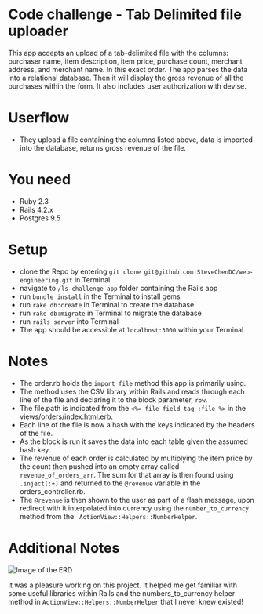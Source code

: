 # Code challenge - Tab Delimited file uploader
This app accepts an upload of a tab-delimited file with the columns: purchaser name, item description, item price, purchase count, merchant address, and merchant name. In this exact order. The app parses the data into a relational database. Then it will display the gross revenue of all the purchases within the form. It also includes user authorization with devise.

# Userflow
- They upload a file containing the columns listed above, data is imported into the database, returns gross revenue of the file.

# You need
- Ruby 2.3
- Rails 4.2.x
- Postgres 9.5

# Setup
- clone the Repo by entering `git clone git@github.com:SteveChenDC/web-engineering.git` in Terminal
- navigate to `/ls-challenge-app` folder containing the Rails app
- run `bundle install` in the Terminal to install gems
- run `rake db:create` in Terminal to create the database
- run `rake db:migrate` in Terminal to migrate the database
- run `rails server` into Terminal
- The app should be accessible at `localhost:3000` within your Terminal

# Notes
- The order.rb holds the `import_file` method this app is primarily using.
- The method uses the CSV library within Rails and reads through each line of the file and declaring it to the block parameter, `row`.
- The file.path is indicated from the `<%= file_field_tag :file %>` in the views/orders/index.html.erb.
- Each line of the file is now a hash with the keys indicated by the headers of the file.
- As the block is run it saves the data into each table given the assumed hash key.
- The revenue of each order is calculated by multiplying the item price by the count then pushed into an empty array called  `revenue_of_orders_arr`. The sum for that array is then found using `.inject(:+)` and returned to the `@revenue` variable in the orders_controller.rb.
- The `@revenue` is then shown to the user as part of a flash message, upon redirect with it interpolated into currency using the `number_to_currency` method from the ` ActionView::Helpers::NumberHelper`.

# Additional Notes
![Image of the ERD](http://i.imgur.com/beyDmMr.png)

It was a pleasure working on this project. It helped me get familiar with some useful libraries within Rails and the numbers_to_currency helper method in `ActionView::Helpers::NumberHelper` that I never knew existed!

<!-- # Things I would do with more time and to make it production-ready
- Write unit and integration tests
- Implement automated testing with Codeship
- Job processing with ActiveJob and Sidekiq
- Track issues and features within the Github Issue tab or a trello board
- Use a scalable production grade database like PostgreSQL instead of SQLite
- Do data modeling with multiple models instead of using just an order model
- Have an association with User and Order to only have the orders from the uploaded user be visible to that user
- Add an admin role to be able to see all the orders uploaded
- Use OpenID for authentication
- Have main content display ONLY after user is authenticated
- Get more specs to define long-term goals
- Get someone to QA this to make it better -->
